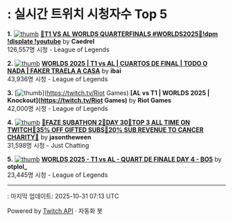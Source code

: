 # : 실시간 트위치 시청자수 Top 5

**1.** [![thumb](https://static-cdn.jtvnw.net/previews-ttv/live_user_caedrel-320x180.jpg)](https://twitch.tv/Caedrel)
**[🔴T1 VS AL WORLDS QUARTERFINALS #WORLDS2025🔴!dpm !displate !youtube](https://twitch.tv/Caedrel)** by **Caedrel**<br>126,557명 시청  - League of Legends

**2.** [![thumb](https://static-cdn.jtvnw.net/previews-ttv/live_user_ibai-320x180.jpg)](https://twitch.tv/ibai)
**[WORLDS 2025 | T1 vs AL | CUARTOS DE FINAL | TODO O NADA | FAKER TRAELA A CASA](https://twitch.tv/ibai)** by **ibai**<br>43,936명 시청  - League of Legends

**3.** [![thumb](https://static-cdn.jtvnw.net/previews-ttv/live_user_riotgames-320x180.jpg)](https://twitch.tv/Riot Games)
**[AL vs T1 | WORLDS 2025 | Knockout](https://twitch.tv/Riot Games)** by **Riot Games**<br>42,000명 시청  - League of Legends

**4.** [![thumb](https://static-cdn.jtvnw.net/previews-ttv/live_user_jasontheween-320x180.jpg)](https://twitch.tv/jasontheween)
**[🔴FAZE SUBATHON 2🔴DAY 30🔴TOP 3 ALL TIME ON TWITCH🔴35% OFF GIFTED SUBS🔴20% SUB REVENUE TO CANCER CHARITY🔴](https://twitch.tv/jasontheween)** by **jasontheween**<br>31,598명 시청  - Just Chatting

**5.** [![thumb](https://static-cdn.jtvnw.net/previews-ttv/live_user_otplol_-320x180.jpg)](https://twitch.tv/otplol_)
**[WORLDS 2025 - T1 vs AL - QUART DE FINALE DAY 4 - BO5](https://twitch.tv/otplol_)** by **otplol_**<br>23,445명 시청  - League of Legends


---
: 마지막 업데이트: 2025-10-31 07:13 UTC

Powered by [Twitch API](https://dev.twitch.tv/docs/api/reference) · 자동화 봇